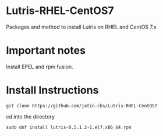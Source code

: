 # Lutris-RHEL-CentOS7
Packages and method to install Lutris on RHEL and CentOS 7.x

# Important notes

Install EPEL and rpm fusion.

# Install Instructions

`git clone https://github.com/jatin-cbs/Lutris-RHEL-CentOS7`

cd into the directory 

`sudo dnf install lutris-0.5.1.2-1.el7.x86_64.rpm`
